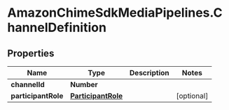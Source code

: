 # AmazonChimeSdkMediaPipelines.ChannelDefinition

## Properties

Name | Type | Description | Notes
------------ | ------------- | ------------- | -------------
**channelId** | **Number** |  | 
**participantRole** | [**ParticipantRole**](ParticipantRole.md) |  | [optional] 


